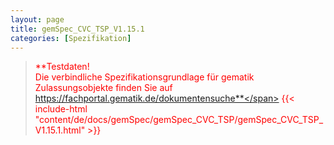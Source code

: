 ```yaml
---
layout: page
title: gemSpec_CVC_TSP_V1.15.1
categories: [Spezifikation]
---
```

> <span style="color:red">**Testdaten!<br>Die verbindliche Spezifikationsgrundlage für gematik Zulassungsobjekte finden Sie auf https://fachportal.gematik.de/dokumentensuche**</span>
{{< include-html "content/de/docs/gemSpec/gemSpec_CVC_TSP/gemSpec_CVC_TSP_V1.15.1.html" >}}
